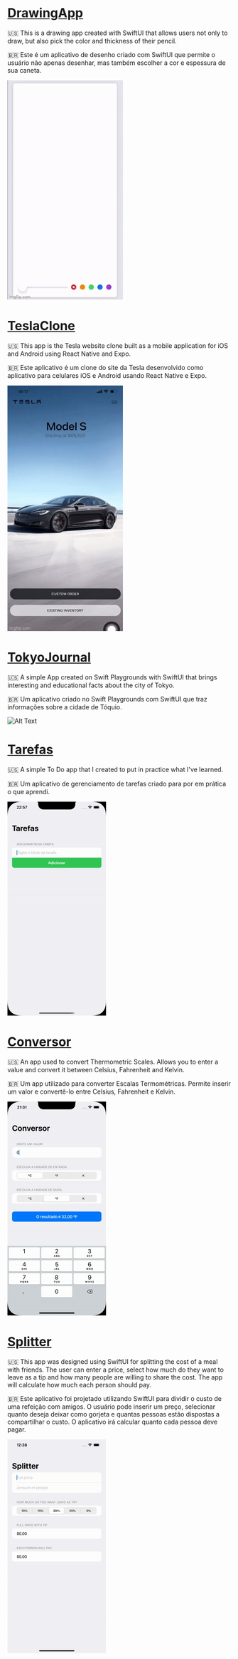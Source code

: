 # [DrawingApp](https://github.com/estersr/DrawingApp)

🇺🇸 This is a drawing app created with SwiftUI that allows users not only to draw, but also pick the color and thickness of their pencil.

🇧🇷 Este é um aplicativo de desenho criado com SwiftUI que permite o usuário não apenas desenhar, mas também escolher a cor e espessura de sua caneta.

![AltText](https://github.com/estersr/DrawingApp/blob/main/6joi6v.gif)








# [TeslaClone](https://github.com/estersr/TeslaClone)
🇺🇸 This app is the Tesla website clone built as a mobile application for iOS and Android using React Native and Expo.

🇧🇷 Este aplicativo é um clone do site da Tesla desenvolvido como aplicativo para celulares iOS e Android usando React Native e Expo.

![Alt Text](https://github.com/estersr/TeslaClone/blob/master/6jojk0.gif)




# [TokyoJournal](https://github.com/estersr/TokyoJournal)
🇺🇸 A simple App created on Swift Playgrounds with SwiftUI that brings interesting and educational facts about the city of Tokyo.

🇧🇷 Um aplicativo criado no Swift Playgrounds com SwiftUI que traz informações sobre a cidade de Tóquio.

![Alt Text](https://github.com/estersr/TokyoJournal/blob/main/tokyojournalgif.gif)




# [Tarefas](https://github.com/estersr/Tarefas)

🇺🇸 A simple To Do app that I created to put in practice what I've learned.

🇧🇷 Um aplicativo de gerenciamento de tarefas criado para por em prática o que aprendi.

![Alt Text](https://github.com/estersr/Tarefas/blob/main/TarefasSample.gif)



# [Conversor](https://github.com/estersr/Conversor)

🇺🇸 An app used to convert Thermometric Scales. Allows you to enter a value and convert it between Celsius, Fahrenheit and Kelvin.

🇧🇷 Um app utilizado para converter Escalas Termométricas. Permite inserir um valor e convertê-lo entre Celsius, Fahrenheit e Kelvin.

![Alt Text](https://github.com/estersr/Conversor/blob/main/ConversorSample.gif)


# [Splitter](https://github.com/estersr/Splitter)
🇺🇸
This app was designed using SwiftUI for splitting the cost of a meal with friends. The user can enter a price, select how much do they want to leave as a tip and how many people are willing to share the cost. The app will calculate how much each person should pay.

🇧🇷
Este aplicativo foi projetado utilizando SwiftUI para dividir o custo de uma refeição com amigos. O usuário pode inserir um preço, selecionar quanto deseja deixar como gorjeta e quantas pessoas estão dispostas a compartilhar o custo. O aplicativo irá calcular quanto cada pessoa deve pagar.

![Alt Text](https://github.com/estersr/Splitter/raw/main/splitter.gif)
